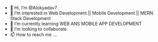 - 👋 Hi, I’m @Alokyadav7
- 👀 I’m interested in Web Development || Mobile Development || MERN Stack Development
- 🌱 I’m currently learning WEB ANS MOBILE APP DEVELOPMENT
- 💞️ I’m looking to collaborate.
- 📫 How to reach me ...

<!---
Alokyadav7/Alokyadav7 is a ✨ special ✨ repository because its `README.md` (this file) appears on your GitHub profile.
You can click the Preview link to take a look at your changes.
--->

